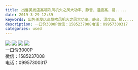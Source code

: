 ```yaml
---
title: 出售美发店高端吹风机火之凤大功率、静音、温度高、易.....
date: 2019-3-29 12:39
keywords: 出售美发店高端吹风机火之凤大功率、静音、温度高、易.....
description: 一口价3000P微信：1585237008电话：09957300317
categories: used
---
```

<td class="t_f" id="postmessage_3336887">


<img aid="1125165" data-cf-modified-d2fbcd309ce1d5426259eda2-="" file="data/attachment/forum/201903/29/123658v6dd3jnjn13jjm17.jpg.thumb.jpg" id="aimg_1125165" inpost="1" onclick="" onmouseover="" src="http://www.flw.ph/data/attachment/forum/201903/29/123658v6dd3jnjn13jjm17.jpg" style="cursor:pointer" zoomfile="data/attachment/forum/201903/29/123658v6dd3jnjn13jjm17.jpg"/>



<img aid="1125166" data-cf-modified-d2fbcd309ce1d5426259eda2-="" file="data/attachment/forum/201903/29/123658fdyae5rwyye2bs1w.jpg.thumb.jpg" id="aimg_1125166" inpost="1" onclick="" onmouseover="" src="http://www.flw.ph/data/attachment/forum/201903/29/123658fdyae5rwyye2bs1w.jpg" style="cursor:pointer" zoomfile="data/attachment/forum/201903/29/123658fdyae5rwyye2bs1w.jpg"/>



<img aid="1125167" data-cf-modified-d2fbcd309ce1d5426259eda2-="" file="data/attachment/forum/201903/29/123658p1ky2zad4aqgwm9q.jpg.thumb.jpg" id="aimg_1125167" inpost="1" onclick="" onmouseover="" src="http://www.flw.ph/data/attachment/forum/201903/29/123658p1ky2zad4aqgwm9q.jpg" style="cursor:pointer" zoomfile="data/attachment/forum/201903/29/123658p1ky2zad4aqgwm9q.jpg"/>



<img aid="1125168" data-cf-modified-d2fbcd309ce1d5426259eda2-="" file="data/attachment/forum/201903/29/123659dc7xzoopwoknzxza.jpg.thumb.jpg" id="aimg_1125168" inpost="1" onclick="" onmouseover="" src="http://www.flw.ph/data/attachment/forum/201903/29/123659dc7xzoopwoknzxza.jpg" style="cursor:pointer" zoomfile="data/attachment/forum/201903/29/123659dc7xzoopwoknzxza.jpg"/>


<br/>
一口价3000P<br/>
微信：1585237008<br/>
电话：09957300317<br/>
</td>
